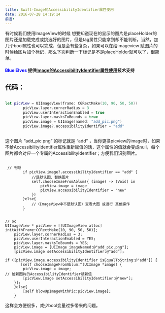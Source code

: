```yaml
---
title: Swift-Image的AccessibilityIdentifier属性使用
date: 2016-07-28 14:19:14
前言:
---
```

有时候我们使用ImageView的时候 想要知道现在的显示的图片是placeHolder的图片还是加载完成或挑选好的图片，但是tag属性只能拿到却不能判断，当然，加几个bool属性也可以完成，但是会有些复杂，如果可以在给imageview 赋图片的时候给图片加个标记，那么下次判断一下标记是不是placeHolder就可以了，很简单。

#### <font color="blue">Blue Elves</font> 提供[Image的AccessibilityIdentifier属性使用](http://blog.csdn.net/tutuzhuz/article/details/52055404)技术支持

    
<!-- more -->
## 代码：
``` swift

let picView = UIImageView(frame: CGRectMake(10, 90, 50, 50))
        picView.layer.cornerRadius = 3
        picView.userInteractionEnabled = true
        picView.layer.masksToBounds = true
        picView.image = UIImage(named: "add_pic.png")
        picView.image?.accessibilityIdentifier = "add"
        
```

这个图片 “add_pic.png” 的标记就是  “add” ，当你更换picview的image时，如果不给AccessibilityIdentifier属性重新赋值的话，这个属性的值就会变成null，每个图片都会对应一个专属的AccessibilityIdentifier；方便我们识别图片。
    

``` swfit 

 // 判断
        if picView.image?.accessibilityIdentifier == "add" {
            //是默认图、替换图片
            self.chooseImaeFromAblum({ (image) -> (Void) in
                picView.image = image
                picView.accessibilityIdentifier = "new"
            })
        }else{
            //（ImageView中不是默认图）查看大图 或进行 其他操作
        }
        
```

``` oc
// oc
UIImageView * picView = [[UIImageView alloc] initWithFrame:CGRectMake(10, 90, 50, 50)];
    picView.layer.cornerRadius = 3;
    picView.userInteractionEnabled = YES;
    picView.layer.masksToBounds = YES;
    picView.image = [UIImage imageNamed:@"add_pic.png"];
    [picView.image setAccessibilityIdentifier:@"add”];

if ([picView.image.accessibilityIdentifier isEqualToString:@"add"]) {
       [self chooseImageFromAblum:^(UIImage *image) {
        picView.image = image;
// 给新图片的AccessibilityIdentifier赋新值
        [picView.image setAccessibilityIdentifier:@"new"];
    }]; 
    }else{
        [self blowUpImageWithPic:picView.image];
    }

```

这样会方便很多，减少bool变量过多带来的问题。

